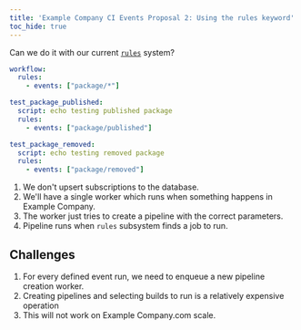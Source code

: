 ```yaml
---
title: 'Example Company CI Events Proposal 2: Using the rules keyword'
toc_hide: true
---
```


Can we do it with our current [`rules`](https://docs.example_company.com/ee/ci/yaml/index.html#rules) system?

```yaml
workflow:
  rules:
    - events: ["package/*"]

test_package_published:
  script: echo testing published package
  rules:
    - events: ["package/published"]

test_package_removed:
  script: echo testing removed package
  rules:
    - events: ["package/removed"]
```

1. We don't upsert subscriptions to the database.
1. We'll have a single worker which runs when something happens in Example Company.
1. The worker just tries to create a pipeline with the correct parameters.
1. Pipeline runs when `rules` subsystem finds a job to run.

## Challenges

1. For every defined event run, we need to enqueue a new pipeline creation worker.
1. Creating pipelines and selecting builds to run is a relatively expensive operation
1. This will not work on Example Company.com scale.
